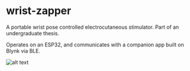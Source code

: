 # wrist-zapper
A portable wrist pose controlled electrocutaneous stimulator. Part of an undergraduate thesis.

Operates on an ESP32, and communicates with a companion app built on Blynk via BLE.

![alt text](https://github.com/devsticks/wrist-zapper/images/device_top.jpg "The Wrist Zapper")
